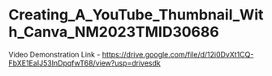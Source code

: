 # Creating_A_YouTube_Thumbnail_With_Canva_NM2023TMID30686


Video Demonstration Link - https://drive.google.com/file/d/12i0DvXt1CQ-FbXE1EaIJ53InDpqfwT68/view?usp=drivesdk
